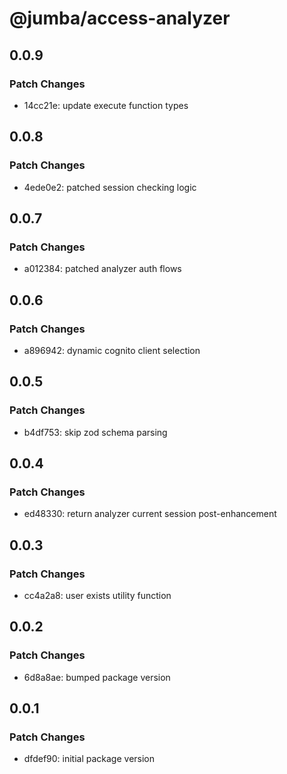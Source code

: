 # @jumba/access-analyzer

## 0.0.9

### Patch Changes

- 14cc21e: update execute function types

## 0.0.8

### Patch Changes

- 4ede0e2: patched session checking logic

## 0.0.7

### Patch Changes

- a012384: patched analyzer auth flows

## 0.0.6

### Patch Changes

- a896942: dynamic cognito client selection

## 0.0.5

### Patch Changes

- b4df753: skip zod schema parsing

## 0.0.4

### Patch Changes

- ed48330: return analyzer current session post-enhancement

## 0.0.3

### Patch Changes

- cc4a2a8: user exists utility function

## 0.0.2

### Patch Changes

- 6d8a8ae: bumped package version

## 0.0.1

### Patch Changes

- dfdef90: initial package version

